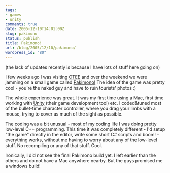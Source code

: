 ```yaml
---
tags:
- games
- unity
comments: true
date: 2005-12-10T14:01:00Z
slug: pakimono
status: publish
title: Pakimono!
url: /blog/2005/12/10/pakimono/
wordpress_id: "80"
---
```


(the lack of updates recently is because I have lots of stuff here going on)

I few weeks ago I was visiting [OTEE](http://otee.dk/) and over the weekend we were jamming on a small game called [Pakimono!](http://www.idevgames.com/contest/downloads/details.php?file=19) The idea of the game was pretty cool - you're the naked guy and have to ruin tourists' photos :)

The whole experience was great. It was my first time using a Mac, first time working with [Unity](http://otee.dk/unity/index.html) (their game development tool) etc. I coded&tuned most of the bullet-time character controller, where you drag your limbs with a mouse, trying to cover as much of the sight as possible.

The coding was a bit unusual - most of my coding life I was doing pretty low-level C++ programming. This time it was completely different - I'd setup "the game" directly in the editor, write some short C# scripts and boom! - everything works, without me having to worry about any of the low-level stuff. No recompiling or any of that stuff. Cool.

Ironically, I did not see the final Pakimono build yet. I left earlier than the others and do not have a Mac anywhere nearby. But the guys promised me a windows build!
